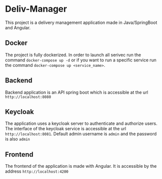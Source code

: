 # Deliv-Manager

This project is a delivery management application made in Java/SpringBoot and Angular.

## Docker

The project is fully dockerized. In order to launch all serivec run the command `docker-compose up -d` or if you want to run a specific service run the command `docker-compose up <service_name>`.

## Backend

Backend application is an API spring boot which is accessible at the url `http://localhost:8080`

## Keycloak

The application uses a keycloak server to authenticate and authorize users. The interface of the keycloak service is accessible at the url `http://localhost:8081`. Default admin username is `admin` and the password is also `admin`

## Frontend

The frontend of the application is made with Angular. It is accessible by the address `http://localhost:4200`